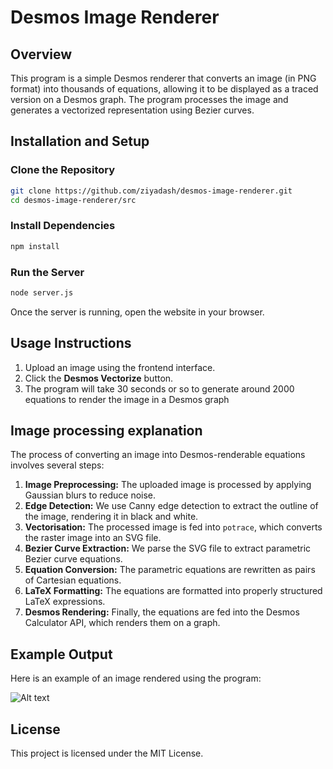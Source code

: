 # Desmos Image Renderer

## Overview
This program is a simple Desmos renderer that converts an image (in PNG format) into thousands of equations, allowing it to be displayed as a traced version on a Desmos graph. The program processes the image and generates a vectorized representation using Bezier curves.

## Installation and Setup

### Clone the Repository
```sh
git clone https://github.com/ziyadash/desmos-image-renderer.git
cd desmos-image-renderer/src
```

### Install Dependencies
```sh
npm install
```

### Run the Server
```sh
node server.js
```

Once the server is running, open the website in your browser.

## Usage Instructions
1. Upload an image using the frontend interface.
2. Click the **Desmos Vectorize** button.
3. The program will take 30 seconds or so to generate around 2000 equations to render the image in a Desmos graph

## Image processing explanation
The process of converting an image into Desmos-renderable equations involves several steps:
1. **Image Preprocessing:** The uploaded image is processed by applying Gaussian blurs to reduce noise.
2. **Edge Detection:** We use Canny edge detection to extract the outline of the image, rendering it in black and white.
3. **Vectorisation:** The processed image is fed into `potrace`, which converts the raster image into an SVG file.
4. **Bezier Curve Extraction:** We parse the SVG file to extract parametric Bezier curve equations.
5. **Equation Conversion:** The parametric equations are rewritten as pairs of Cartesian equations.
6. **LaTeX Formatting:** The equations are formatted into properly structured LaTeX expressions.
7. **Desmos Rendering:** Finally, the equations are fed into the Desmos Calculator API, which renders them on a graph.

## Example Output
Here is an example of an image rendered using the program:

![Alt text](./example_output.png)

## License
This project is licensed under the MIT License.

